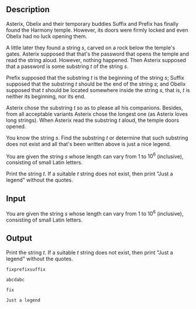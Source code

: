 ## Description

<div><p>Asterix, Obelix and their temporary buddies Suffix and Prefix has finally found the Harmony temple. However, its doors were firmly locked and even Obelix had no luck opening them.</p><p>A little later they found a string <span class="tex-span"><i>s</i></span>, carved on a rock below the temple's gates. Asterix supposed that that's the password that opens the temple and read the string aloud. However, nothing happened. Then Asterix supposed that a password is some substring <span class="tex-span"><i>t</i></span> of the string <span class="tex-span"><i>s</i></span>.</p><p>Prefix supposed that the substring <span class="tex-span"><i>t</i></span> is the beginning of the string <span class="tex-span"><i>s</i></span>; Suffix supposed that the substring <span class="tex-span"><i>t</i></span> should be the end of the string <span class="tex-span"><i>s</i></span>; and Obelix supposed that <span class="tex-span"><i>t</i></span> should be located somewhere inside the string <span class="tex-span"><i>s</i></span>, that is, <span class="tex-span"><i>t</i></span> is neither its beginning, nor its end.</p><p>Asterix chose the substring <span class="tex-span"><i>t</i></span> so as to please all his companions. Besides, from all acceptable variants Asterix chose the longest one (as Asterix loves long strings). When Asterix read the substring <span class="tex-span"><i>t</i></span> aloud, the temple doors opened. </p><p>You know the string <span class="tex-span"><i>s</i></span>. Find the substring <span class="tex-span"><i>t</i></span> or determine that such substring does not exist and all that's been written above is just a nice legend.</p></div><div class="input-specification"><p>You are given the string <span class="tex-span"><i>s</i></span> whose length can vary from <span class="tex-span">1</span> to <span class="tex-span">10<sup class="upper-index">6</sup></span> (inclusive), consisting of small Latin letters.</p></div><div class="output-specification"><p>Print the string <span class="tex-span"><i>t</i></span>. If a suitable <span class="tex-span"><i>t</i></span> string does not exist, then print "<span class="tex-font-style-tt">Just a legend</span>" without the quotes.</p></div>

## Input

<p>You are given the string <span class="tex-span"><i>s</i></span> whose length can vary from <span class="tex-span">1</span> to <span class="tex-span">10<sup class="upper-index">6</sup></span> (inclusive), consisting of small Latin letters.</p>

## Output

<p>Print the string <span class="tex-span"><i>t</i></span>. If a suitable <span class="tex-span"><i>t</i></span> string does not exist, then print "<span class="tex-font-style-tt">Just a legend</span>" without the quotes.</p>





```input1
fixprefixsuffix

```




```input2
abcdabc

```




```output1
fix
```




```output2
Just a legend
```



